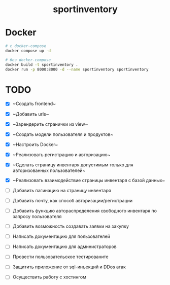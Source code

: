 <div align="center">

# sportinventory
</div>

# Docker
```bash
# с docker-compose
docker compose up -d

# без docker-compose
docker build -t sportinventory .
docker run -p 8000:8000 -d --name sportinventory sportinventory
```

# TODO
- [x] ~Создать frontend~
- [x] ~Добавить urls~
- [x] ~Зарендерить странички из view~
- [x] ~Создать модели пользователя и продуктов~
- [x] ~Настроить Docker~
- [x] ~Реализовать регистрацию и авторизацию~
- [x] ~Сделать страницу инвентаря допустимым только для авторизованных пользователей~
- [x] ~Реализовать взаимодействие страницы инвентаря с базой данных~
- [ ] Добавить пагинацию на страницу инвентаря
- [ ] Добавить почту, как способ авторизации/регистрации
- [ ] Добавить функцию автораспределения свободного инвентаря по запросу пользователя
- [ ] Добавить возможность создавать заявки на закупку 
- [ ] Написать документацию для пользователей
- [ ] Написать документацию для администраторов
- [ ] Провести пользовательское тестированите
- [ ] Защитить приложение от sql-инъекций и DDos атак
- [ ] Осуществить работу с хостингом

